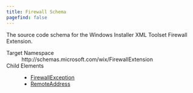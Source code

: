 ```yaml
---
title: Firewall Schema
pagefind: false
---
```

<p>             The source code schema for the Windows Installer XML Toolset Firewall Extension.         </p>
<dl>
  <dt>Target Namespace</dt>
  <dd>http://schemas.microsoft.com/wix/FirewallExtension</dd>
  <dt>Child Elements</dt>
  <dd>
    <ul>
      <li>
        <a href="./firewallexception" class="extension">FirewallException</a>
      </li>
      <li>
        <a href="./remoteaddress" class="extension">RemoteAddress</a>
      </li>
    </ul>
  </dd>
</dl>
